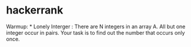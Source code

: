 # hackerrank

Warmup:
	* Lonely Interger : There are N integers in an array A. All but one integer occur in pairs. Your task is to find out the number that occurs only once.
	